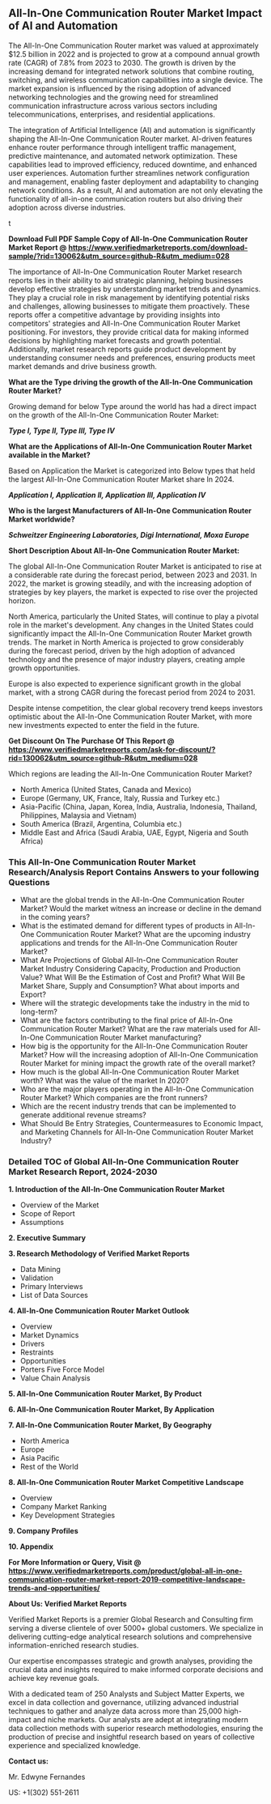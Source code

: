 <h2>All-In-One Communication Router Market Impact of AI and Automation</h2><p>The All-In-One Communication Router market was valued at approximately $12.5 billion in 2022 and is projected to grow at a compound annual growth rate (CAGR) of 7.8% from 2023 to 2030. The growth is driven by the increasing demand for integrated network solutions that combine routing, switching, and wireless communication capabilities into a single device. The market expansion is influenced by the rising adoption of advanced networking technologies and the growing need for streamlined communication infrastructure across various sectors including telecommunications, enterprises, and residential applications.</p><p>The integration of Artificial Intelligence (AI) and automation is significantly shaping the All-In-One Communication Router market. AI-driven features enhance router performance through intelligent traffic management, predictive maintenance, and automated network optimization. These capabilities lead to improved efficiency, reduced downtime, and enhanced user experiences. Automation further streamlines network configuration and management, enabling faster deployment and adaptability to changing network conditions. As a result, AI and automation are not only elevating the functionality of all-in-one communication routers but also driving their adoption across diverse industries.</p>t</p><p id="" class=""><strong>Download Full PDF Sample Copy of All-In-One Communication Router Market Report @ <a href="https://www.verifiedmarketreports.com/download-sample/?rid=130062&utm_source=github-R&utm_medium=028" target="_blank">https://www.verifiedmarketreports.com/download-sample/?rid=130062&utm_source=github-R&utm_medium=028</a></strong></p><p>The importance of&nbsp;All-In-One Communication Router Market research reports lies in their ability to aid strategic planning, helping businesses develop effective strategies by understanding market trends and dynamics. They play a crucial role in risk management by identifying potential risks and challenges, allowing businesses to mitigate them proactively. These reports offer a competitive advantage by providing insights into competitors' strategies and All-In-One Communication Router Market positioning. For investors, they provide critical data for making informed decisions by highlighting market forecasts and growth potential. Additionally, market research reports guide product development by understanding consumer needs and preferences, ensuring products meet market demands and drive business growth.</p><p><strong>What are the&nbsp;Type driving the growth of the All-In-One Communication Router Market?</strong></p><p id="" class="">Growing demand for below Type around the world has had a direct impact on the growth of the All-In-One Communication Router Market:</p><em><strong>Type I, Type II, Type III, Type IV</strong></em></p><strong>What are the&nbsp;Applications&nbsp;of All-In-One Communication Router Market available in the Market?</strong></p><p id="" class="">Based on Application the Market is categorized into Below types that held the largest All-In-One Communication Router Market share In 2024.</p><em><strong>Application I, Application II, Application III, Application IV</strong></em></p><strong>Who is the largest Manufacturers of All-In-One Communication Router Market worldwide?</strong></p><p><em><strong>Schweitzer Engineering Laboratories, Digi International, Moxa Europe</strong></em></p><p id="" class=""><strong>Short Description About All-In-One Communication Router Market:</strong></p><p>The global All-In-One Communication Router Market is anticipated to rise at a considerable rate during the forecast period, between 2023 and 2031. In 2022, the market is growing steadily, and with the increasing adoption of strategies by key players, the market is expected to rise over the projected horizon.</p><p>North America, particularly the United States, will continue to play a pivotal role in the market's development. Any changes in the United States could significantly impact the All-In-One Communication Router Market growth trends. The market in North America is projected to grow considerably during the forecast period, driven by the high adoption of advanced technology and the presence of major industry players, creating ample growth opportunities.</p><p>Europe is also expected to experience significant growth in the global market, with a strong CAGR during the forecast period from 2024 to 2031.</p><p>Despite intense competition, the clear global recovery trend keeps investors optimistic about the All-In-One Communication Router Market, with more new investments expected to enter the field in the future.</p><p id="" class=""><strong>Get Discount On The Purchase Of This Report @ <a href="https://www.verifiedmarketreports.com/ask-for-discount/?rid=130062&utm_source=github-R&utm_medium=028" target="_blank">https://www.verifiedmarketreports.com/ask-for-discount/?rid=130062&utm_source=github-R&utm_medium=028</a></strong></p>Which regions are leading the All-In-One Communication Router Market?</p><ul><li>North America (United States, Canada and Mexico)</li><li>Europe (Germany, UK, France, Italy, Russia and Turkey etc.)</li><li>Asia-Pacific (China, Japan, Korea, India, Australia, Indonesia, Thailand, Philippines, Malaysia and Vietnam)</li><li>South America (Brazil, Argentina, Columbia etc.)</li><li>Middle East and Africa (Saudi Arabia, UAE, Egypt, Nigeria and South Africa)</li></ul><h3 id="" class="">This All-In-One Communication Router Market Research/Analysis Report Contains Answers to your following Questions</h3><ul><li>What are the global trends in the All-In-One Communication Router Market? Would the market witness an increase or decline in the demand in the coming years?</li><li>What is the estimated demand for different types of products in All-In-One Communication Router Market? What are the upcoming industry applications and trends for the All-In-One Communication Router Market?</li><li>What Are Projections of Global All-In-One Communication Router Market Industry Considering Capacity, Production and Production Value? What Will Be the Estimation of Cost and Profit? What Will Be Market Share, Supply and Consumption? What about imports and Export?</li><li>Where will the strategic developments take the industry in the mid to long-term?</li><li>What are the factors contributing to the final price of All-In-One Communication Router Market? What are the raw materials used for All-In-One Communication Router Market manufacturing?</li><li>How big is the opportunity for the All-In-One Communication Router Market? How will the increasing adoption of All-In-One Communication Router Market for mining impact the growth rate of the overall market?</li><li>How much is the global All-In-One Communication Router Market worth? What was the value of the market In 2020?</li><li>Who are the major players operating in the All-In-One Communication Router Market? Which companies are the front runners?</li><li>Which are the recent industry trends that can be implemented to generate additional revenue streams?</li><li>What Should Be Entry Strategies, Countermeasures to Economic Impact, and Marketing Channels for All-In-One Communication Router Market Industry?</li></ul><h3 id="" class="">Detailed TOC of Global All-In-One Communication Router Market Research Report, 2024-2030</h3><p id="" class=""><strong>1. Introduction of the All-In-One Communication Router Market</strong></p><ul><li>Overview of the Market</li><li>Scope of Report</li><li>Assumptions</li></ul><p id="" class=""><strong>2. Executive Summary</strong></p><p id="" class=""><strong>3. Research Methodology of Verified Market Reports</strong></p><ul><li>Data Mining</li><li>Validation</li><li>Primary Interviews</li><li>List of Data Sources</li></ul><p id="" class=""><strong>4. All-In-One Communication Router Market Outlook</strong></p><ul><li>Overview</li><li>Market Dynamics</li><li>Drivers</li><li>Restraints</li><li>Opportunities</li><li>Porters Five Force Model</li><li>Value Chain Analysis</li></ul><p id="" class=""><strong>5. All-In-One Communication Router Market, By Product</strong></p><p id="" class=""><strong>6. All-In-One Communication Router Market, By Application</strong></p><p id="" class=""><strong>7. All-In-One Communication Router Market, By Geography</strong></p><ul><li>North America</li><li>Europe</li><li>Asia Pacific</li><li>Rest of the World</li></ul><p id="" class=""><strong>8. All-In-One Communication Router Market Competitive Landscape</strong></p><ul><li>Overview</li><li>Company Market Ranking</li><li>Key Development Strategies</li></ul><p id="" class=""><strong>9. Company Profiles</strong></p><p id="" class=""><strong>10. Appendix</strong></p><p id="" class=""><strong>For More Information or Query, Visit @ <a href="https://www.verifiedmarketreports.com/product/global-all-in-one-communication-router-market-report-2019-competitive-landscape-trends-and-opportunities/" target="_blank">https://www.verifiedmarketreports.com/product/global-all-in-one-communication-router-market-report-2019-competitive-landscape-trends-and-opportunities/</a></strong></p><p id="" class=""><strong>About Us: Verified Market Reports</strong></p><p id="" class="">Verified Market Reports is a premier Global Research and Consulting firm serving a diverse clientele of over 5000+ global customers. We specialize in delivering cutting-edge analytical research solutions and comprehensive information-enriched research studies.</p><p id="" class="">Our expertise encompasses strategic and growth analyses, providing the crucial data and insights required to make informed corporate decisions and achieve key revenue goals.</p><p id="" class="">With a dedicated team of 250 Analysts and Subject Matter Experts, we excel in data collection and governance, utilizing advanced industrial techniques to gather and analyze data across more than 25,000 high-impact and niche markets. Our analysts are adept at integrating modern data collection methods with superior research methodologies, ensuring the production of precise and insightful research based on years of collective experience and specialized knowledge.</p><p id="" class=""><strong>Contact us:</strong></p><p id="" class="">Mr. Edwyne Fernandes</p><p id="" class="">US: +1(302) 551-2611</p>